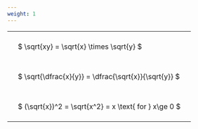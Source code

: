 ```yaml
---
weight: 1
---
```


<style type="text/css">
#T_c0a67 th.col_heading {
  text-align: left;
  font-size: 1em;
}
#T_c0a67 td {
  text-align: left;
  font-size: 1em;
  padding: 1.5em;
}
</style>
<table id="T_c0a67">
  <thead>
  </thead>
  <tbody>
    <tr>
      <td id="T_c0a67_row0_col0" class="data row0 col0" >$ \sqrt{xy} = \sqrt{x} \times \sqrt{y} $</td>
    </tr>
    <tr>
      <td id="T_c0a67_row1_col0" class="data row1 col0" >$ \sqrt{\dfrac{x}{y}} = \dfrac{\sqrt{x}}{\sqrt{y}} $</td>
    </tr>
    <tr>
      <td id="T_c0a67_row2_col0" class="data row2 col0" >$ (\sqrt{x})^2 = \sqrt{x^2} = x \text{ for } x\ge 0 $</td>
    </tr>
  </tbody>
</table>
